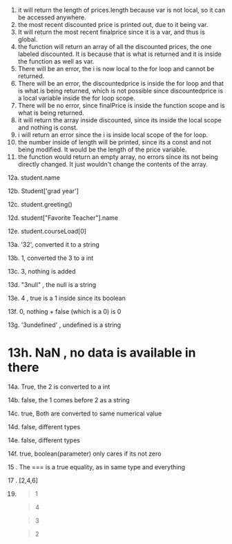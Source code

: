 1. it will return the length of prices.length because var is not local, so it can be accessed anywhere.
2. the most recent discounted price is printed out, due to it being var.
3. It will return the most recent finalprice since it is a var, and thus is global.
4. the function will return an array of all the discounted prices, the one labeled discounted. It is because that is what is returned and it is inside the function as well as var.
5. There will be an error, the i is now local to the for loop and cannot be returned.
6. There will be an error, the discountedprice is inside the for loop and that is what is being returned, which is not possible since discountedprice is a local variable inside the for loop scope.
7. There will be no error, since finalPrice is inside the function scope and is what is being returned.
8. it will return the array inside discounted, since its inside the local scope and nothing is const.
9. i will return an error since the i is inside local scope of the for loop.
10. the number inside of length will be printed, since its a const and not being modified. It would be the length of the price variable.
11. the function would return an empty array, no errors since its not being directly changed. It just wouldn't change the contents of the array.
<!-- Picture then question -->

12a. student.name

12b. Student['grad year']

12c. student.greeting()

12d. student["Favorite Teacher"].name

12e. student.courseLoad[0]

13a. '32', converted it to a string

13b. 1, converted the 3 to a int

13c. 3, nothing is added

13d. "3null" , the null is a string

13e. 4 , true is a 1 inside since its boolean

13f. 0, nothing + false (which is a 0) is 0

13g. '3undefined' , undefined is a string

13h. NaN , no data is available in there 
==========================================
14a. True, the 2 is converted to a int

14b. false, the 1 comes before 2 as a string

14c. true, Both are converted to same numerical value

14d. false, different types

14e. false, different types

14f. true, boolean(parameter) only cares if its not zero

15 . The === is a true equality, as in same type and everything


 17 . [2,4,6]

19. 
    >1
 
    >4  

    >3

    >2